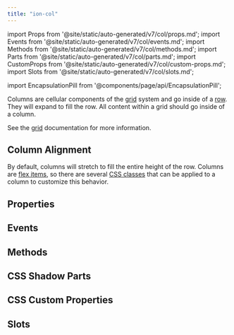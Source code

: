 ```yaml
---
title: "ion-col"
---
```

import Props from '@site/static/auto-generated/v7/col/props.md';
import Events from '@site/static/auto-generated/v7/col/events.md';
import Methods from '@site/static/auto-generated/v7/col/methods.md';
import Parts from '@site/static/auto-generated/v7/col/parts.md';
import CustomProps from '@site/static/auto-generated/v7/col/custom-props.md';
import Slots from '@site/static/auto-generated/v7/col/slots.md';

<head>
  <title>ion-col: Column Component Padding, Size and Other Properties</title>
  <meta name="description" content="ion-col is a column component that goes inside a row. Content within a grid goes inside of a column. Read more on column padding, size, and other properties." />
</head>

import EncapsulationPill from '@components/page/api/EncapsulationPill';

<EncapsulationPill type="shadow" />


Columns are cellular components of the [grid](./grid) system and go inside of a [row](./row). They will expand to fill the row. All content within a grid should go inside of a column.

See the [grid](./grid) documentation for more information.


## Column Alignment

By default, columns will stretch to fill the entire height of the row. Columns are [flex items](https://developer.mozilla.org/en-US/docs/Glossary/Flex_Item), so there are several [CSS classes](/docs/layout/css-utilities#flex-item-properties) that can be applied to a column to customize this behavior.




## Properties
<Props />

## Events
<Events />

## Methods
<Methods />

## CSS Shadow Parts
<Parts />

## CSS Custom Properties
<CustomProps />

## Slots
<Slots />

